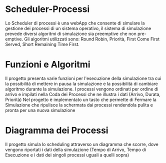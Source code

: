 # Scheduler-Processi
Lo Scheduler di processi è una webApp che consente di simulare la gestione dei processi di un sistema operativo, il sistema di simulazione prevede diversi algoritmi di simulazione sia preemptive che non pre-emptive. Gli algoritmi utilizzati sono: Round Robin, Priorità, First Come First Served, Short Remaining Time First.
# Funzioni e Algoritmi
Il progetto presenta varie funzioni per l'esecuzione della simulazione tra cui la possibilità di mettere in pausa la simulazione e la possibilità di cambiare algoritmo durante la simulazione. I processi vengono ordinati per ordine di arrivo e impilati nella Coda dei Processi che ne illustra i dati (Arrivo, Durata, Priorità)
Nel progetto è implementato un tasto che permette di Fermare la Simulazione che ripulisce la schermata dai processi rendendola pulita e pronta per una nuova simulazione
# Diagramma dei Processi
Il progetto simula lo scheduling attraverso un diagramma che scorre, dove vengono riportati i dati della simulazione (Tempo di Arrivo, Tempo di Esecuzione e i dati dei singoli processi uguali a quelli sopra)


